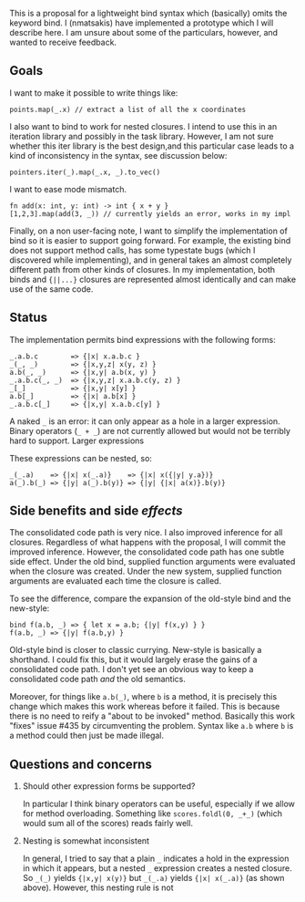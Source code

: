 This is a proposal for a lightweight bind syntax which (basically) omits the keyword bind.  I (nmatsakis) have implemented a prototype which I will describe here.  I am unsure about some of the particulars, however, and wanted to receive feedback.

## Goals

I want to make it possible to write things like:

    points.map(_.x) // extract a list of all the x coordinates

I also want to bind to work for nested closures.  I intend to use this in an iteration library and possibly in the task library.  However, I am not sure whether this iter library is the best design,and this particular case leads to a kind of inconsistency in the syntax, see discussion below:

    pointers.iter(_).map(_.x, _).to_vec()

I want to ease mode mismatch.

    fn add(x: int, y: int) -> int { x + y }
    [1,2,3].map(add(3, _)) // currently yields an error, works in my impl

Finally, on a non user-facing note, I want to simplify the implementation of bind so it is easier to support going forward.  For example, the existing bind does not support method calls, has some typestate bugs (which I discovered while implementing), and in general takes an almost completely different path from other kinds of closures.  In my implementation, both binds and `{||...}` closures are represented almost identically and can make use of the same code.

## Status

The implementation permits bind expressions with the following forms:

```
_.a.b.c        => {|x| x.a.b.c }
_(_, _)        => {|x,y,z| x(y, z) }
a.b(_, _)      => {|x,y| a.b(x, y) }
_.a.b.c(_, _)  => {|x,y,z| x.a.b.c(y, z) }
_[_]           => {|x,y| x[y] }
a.b[_]         => {|x| a.b[x] }
_.a.b.c[_]     => {|x,y| x.a.b.c[y] }
```

A naked `_` is an error: it can only appear as a hole in a larger expression.  Binary operators (`_ + _`) are not currently allowed but would not be terribly hard to support.  Larger expressions 

These expressions can be nested, so:

```
_(_.a)    => {|x| x(_.a)}    => {|x| x({|y| y.a})}
a(_).b(_) => {|y| a(_).b(y)} => {|y| {|x| a(x)}.b(y)}
```

## Side benefits and side *effects*

The consolidated code path is very nice.  I also improved inference for all closures.  Regardless of what happens with the proposal, I will commit the improved inference.  However, the consolidated code path has one subtle side effect.  Under the old bind, supplied function arguments were evaluated when the closure was created.  Under the new system, supplied function arguments are evaluated each time the closure is called.  

To see the difference, compare the expansion of the old-style bind and the new-style:

```
bind f(a.b, _) => { let x = a.b; {|y| f(x,y) } }
f(a.b, _) => {|y| f(a.b,y) }
```

Old-style bind is closer to classic currying.  New-style is basically a shorthand.  I could fix this, but it would largely erase the gains of a consolidated code path.  I don't yet see an obvious way to keep a consolidated code path *and* the old semantics.  

Moreover, for things like `a.b(_)`, where `b` is a method, it is precisely this change which makes this work whereas before it failed.  This is because there is no need to reify a "about to be invoked" method.  Basically this work "fixes" issue #435 by circumventing the problem.  Syntax like `a.b` where `b` is a method could then just be made illegal.

## Questions and concerns

1. Should other expression forms be supported?

   In particular I think binary operators can be useful,
   especially if we allow for method overloading.  Something like
   `scores.foldl(0, _+_)` (which would sum all of the scores)
   reads fairly well.

2. Nesting is somewhat inconsistent

   In general, I tried to say that a plain `_` indicates a hold in the
   expression in which it appears, but a nested `_` expression creates
   a nested closure.  So `_(_)` yields `{|x,y| x(y)}` but `_(_.a)`
   yields `{|x| x(_.a)}` (as shown above).  However, this nesting rule is
   not